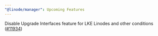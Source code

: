 ```yaml
---
"@linode/manager": Upcoming Features
---
```


Disable Upgrade Interfaces feature for LKE Linodes and other conditions ([#11934](https://github.com/linode/manager/pull/11934))
